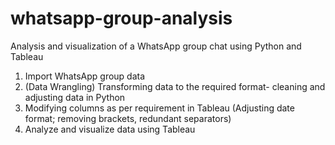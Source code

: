# whatsapp-group-analysis
Analysis and visualization of a WhatsApp group chat using Python and Tableau

1. Import WhatsApp group data
2. (Data Wrangling) Transforming data to the required format- cleaning and adjusting data in Python
3. Modifying columns as per requirement in Tableau (Adjusting date format; removing brackets, redundant separators)
4. Analyze and visualize data using Tableau
